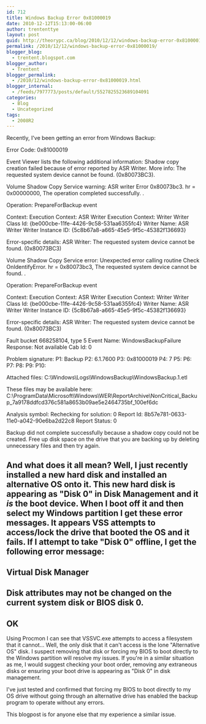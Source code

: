 ```yaml
---
id: 712
title: Windows Backup Error 0x81000019
date: 2010-12-12T15:13:00-06:00
author: trententtye
layout: post
guid: http://theorypc.ca/blog/2010/12/12/windows-backup-error-0x81000019/
permalink: /2010/12/12/windows-backup-error-0x81000019/
blogger_blog:
  - trentent.blogspot.com
blogger_author:
  - Trentent
blogger_permalink:
  - /2010/12/windows-backup-error-0x81000019.html
blogger_internal:
  - /feeds/7977773/posts/default/5527825523689104091
categories:
  - Blog
  - Uncategorized
tags:
  - 2008R2
---
```

Recently, I've been getting an error from Windows Backup:

Error Code: 0x81000019

Event Viewer lists the following additional information:
Shadow copy creation failed because of error reported by ASR Writer. More info: The requested system device cannot be found. (0x80073BC3).

Volume Shadow Copy Service warning: ASR writer Error 0x80073bc3. hr = 0x00000000, The operation completed successfully.
.

Operation:
PrepareForBackup event

Context:
Execution Context: ASR Writer
Execution Context: Writer
Writer Class Id: {be000cbe-11fe-4426-9c58-531aa6355fc4}
Writer Name: ASR Writer
Writer Instance ID: {5c8b67a8-a665-45e5-9f5c-45382f136693}

Error-specific details:
ASR Writer: The requested system device cannot be found. (0x80073BC3)

Volume Shadow Copy Service error: Unexpected error calling routine Check OnIdentifyError. hr = 0x80073bc3, The requested system device cannot be found.
.

Operation:
PrepareForBackup event

Context:
Execution Context: ASR Writer
Execution Context: Writer
Writer Class Id: {be000cbe-11fe-4426-9c58-531aa6355fc4}
Writer Name: ASR Writer
Writer Instance ID: {5c8b67a8-a665-45e5-9f5c-45382f136693}

Error-specific details:
ASR Writer: The requested system device cannot be found. (0x80073BC3)

Fault bucket 668258104, type 5
Event Name: WindowsBackupFailure
Response: Not available
Cab Id: 0

Problem signature:
P1: Backup
P2: 6.1.7600
P3: 0x81000019
P4: 7
P5:
P6:
P7:
P8:
P9:
P10:

Attached files:
C:\Windows\Logs\WindowsBackup\WindowsBackup.1.etl

These files may be available here:
C:\ProgramData\Microsoft\Windows\WER\ReportArchive\NonCritical_Backup_7a9178ddfcd376c581a8653b09ae5e2464735bf_100ef6dc

Analysis symbol:
Rechecking for solution: 0
Report Id: 8b57e781-0633-11e0-a042-90e6ba2d22c8
Report Status: 0

Backup did not complete successfully because a shadow copy could not be created. Free up disk space on the drive that you are backing up by deleting unnecessary files and then try again.


And what does it all mean? Well, I just recently installed a new hard disk and installed an alternative OS onto it. This new hard disk is appearing as "Disk 0" in Disk Management and it *is* the boot device. When I boot off it and then select my Windows partition I get these error messages. It appears VSS attempts to access/lock the drive that booted the OS and it fails. If I attempt to take "Disk 0" offline, I get the following error message:
---------------------------
Virtual Disk Manager
---------------------------
Disk attributes may not be changed on the current system disk or BIOS disk 0.
---------------------------
OK
---------------------------

Using Procmon I can see that VSSVC.exe attempts to access a filesystem that it cannot... Well, the only disk that it can't access is the lone "Alternative OS" disk. I suspect removing that disk or forcing my BIOS to boot directly to the Windows partition will resolve my issues. If you're in a similar situation as me, I would suggest checking your boot order, removing any extraneous disks or ensuring your boot drive is appearing as "Disk 0" in disk management.

I've just tested and confirmed that forcing my BIOS to boot directly to my OS drive without going through an alternative drive has enabled the backup program to operate without any errors.

This blogpost is for anyone else that my experience a similar issue.
